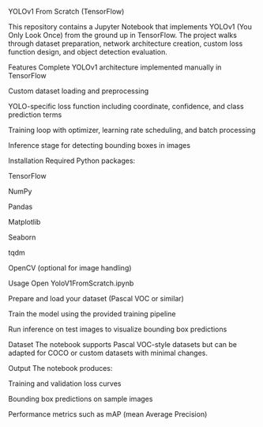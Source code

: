 YOLOv1 From Scratch (TensorFlow)

This repository contains a Jupyter Notebook that implements YOLOv1 (You Only Look Once) from the ground up in TensorFlow. The project walks through dataset preparation, network architecture creation, custom loss function design, and object detection evaluation.

Features
Complete YOLOv1 architecture implemented manually in TensorFlow

Custom dataset loading and preprocessing

YOLO-specific loss function including coordinate, confidence, and class prediction terms

Training loop with optimizer, learning rate scheduling, and batch processing

Inference stage for detecting bounding boxes in images

Installation
Required Python packages:

TensorFlow

NumPy

Pandas

Matplotlib

Seaborn

tqdm

OpenCV (optional for image handling)

Usage
Open YoloV1FromScratch.ipynb

Prepare and load your dataset (Pascal VOC or similar)

Train the model using the provided training pipeline

Run inference on test images to visualize bounding box predictions

Dataset
The notebook supports Pascal VOC-style datasets but can be adapted for COCO or custom datasets with minimal changes.

Output
The notebook produces:

Training and validation loss curves

Bounding box predictions on sample images

Performance metrics such as mAP (mean Average Precision)

